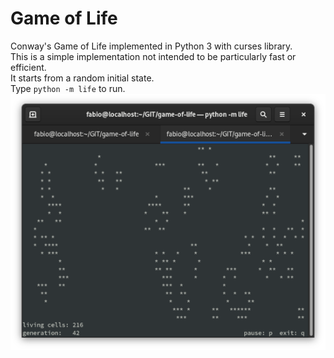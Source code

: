 # Game of Life  

Conway's Game of Life implemented in Python 3 with curses library.  
This is a simple implementation not intended to be particularly fast or efficient.  
It starts from a random initial state.  
Type `python -m life` to run.  
![alt text](screenshot.png)
